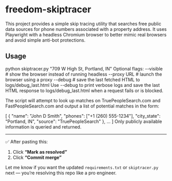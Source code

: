 # freedom-skiptracer

This project provides a simple skip tracing utility that searches free public data
sources for phone numbers associated with a property address. It uses
Playwright with a headless Chromium browser to better mimic real browsers and
avoid simple anti-bot protections.

## Usage


python skiptracer.py "709 W High St, Portland, IN"
Optional flags:
--visible        # show the browser instead of running headless
--proxy URL      # launch the browser using a proxy
--debug          # save the last fetched HTML to logs/debug_last.html
Use --debug to print verbose logs and save the last HTML response to
logs/debug_last.html when a request fails or is blocked.

The script will attempt to look up matches on TruePeopleSearch.com and
FastPeopleSearch.com and output a list of potential matches in the form:

[
  {
    "name": "John D Smith",
    "phones": ["+1 (260) 555-1234"],
    "city_state": "Portland, IN",
    "source": "TruePeopleSearch"
  },
  ...
]
Only publicly available information is queried and returned.


---

✅ After pasting this:
1. Click **“Mark as resolved”**
2. Click **“Commit merge”**

Let me know if you want the updated `requirements.txt` or `skiptracer.py` next — you’re resolving this repo like a pro engineer.